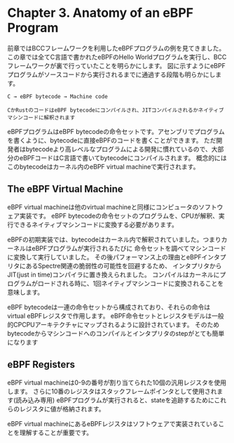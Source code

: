 # Chapter 3. Anatomy of an eBPF Program

前章ではBCCフレームワークを利用したeBPFプログラムの例を見てきました。
この章では全てC言語で書かれたeBPFのHello Worldプログラムを実行し、BCCフレームワークが裏で行っていたことを明らかにします。
図に示すようにeBPFプログラムがソースコードから実行されるまでに通過する段階も明らかにします。

```
C → eBPF bytecode → Machine code

CかRustのコードはeBPF bytecodeにコンパイルされ、JITコンパイルされるかネイティブマシンコードに解釈されます
```

eBPFプログラムはeBPF bytecodeの命令セットです。アセンブリでプログラムを書くように、bytecodeに直接eBPFのコードを書くことができます。
ただ開発者はbytecodeより高レベルなプログラムによる開発に慣れているので、大部分のeBPFコードはC言語で書いてbytecodeにコンパイルされます。
概念的にはこのbytecodeはカーネル内のeBPF virtual machineで実行されます。

## The eBPF Virtual Machine

eBPF virtual machineは他のvirtual machineと同様にコンピュータのソフトウェア実装です。
eBPF bytecodeの命令セットのプログラムを、CPUが解釈、実行できるネイティブマシンコードに変換する必要があります。

eBPFの初期実装では、bytecodeはカーネル内で解釈されていました。つまりカーネルはeBPFプログラムが実行されるたびに
命令セットを調べてマシンコードに変換して実行していました。
その後パフォーマンス上の理由とeBPFインタプリタにあるSpectre関連の脆弱性の可能性を回避するため、
インタプリタからJIT(just in time)コンパイラに置き換えられました。
コンパイルはカーネルにプログラムがロードされる時に、1回ネイティブマシンコードに変換されることを意味します。

eBPF bytecodeは一連の命令セットから構成されており、それらの命令はvirtual eBPFレジスタで作用します。
eBPF命令セットとレジスタモデルは一般的CPCPUアーキテクチャにマップされるように設計されています。
そのためbytecodeからマシンコードへのコンパイルとインタプリタのstepがとても簡単になります

## eBPF Registers

eBPF virtual machineは0-9の番号が割り当てられた10個の汎用レジスタを使用します。
さらに10番のレジスタはスタックフレームポインタとして使用されます(読み込み専用)
eBPFプログラムが実行されると、stateを追跡するためにこれらのレジスタに値が格納されます。

eBPF virtual machineにあるeBPFレジスタはソフトウェアで実装されていることを理解することが重要です。








